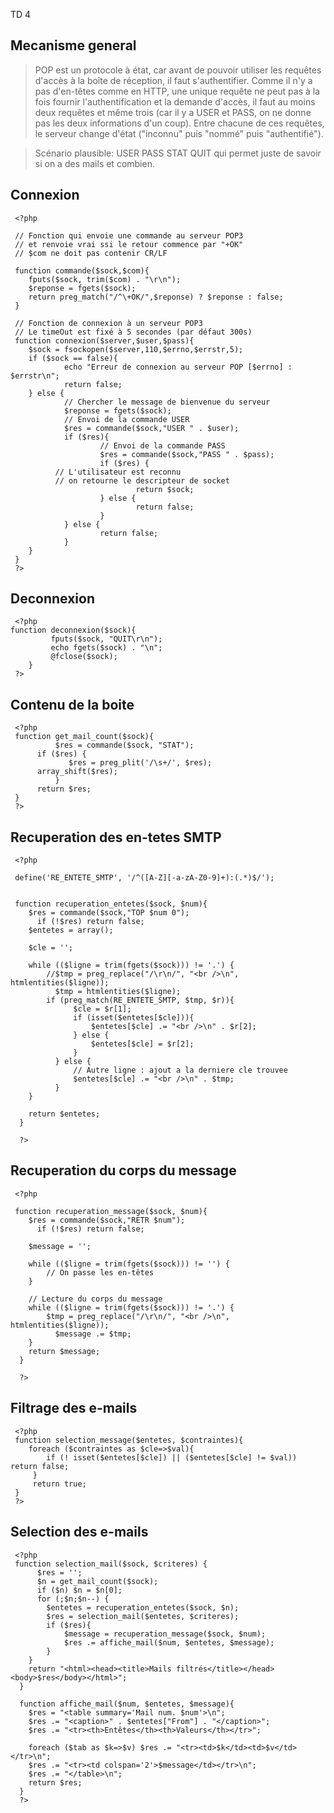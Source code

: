TD 4

Mecanisme general
-----------------

> POP est un protocole à état, car avant de pouvoir utiliser les requêtes d'accès
> à la boîte de réception, il faut s'authentifier.
> Comme il  n'y a pas d'en-têtes comme en HTTP, une unique requête ne peut pas 
> à la fois fournir l'authentification et la demande d'accès,
> il faut au moins deux requêtes et même trois
> (car il y a USER et PASS, on ne donne pas les deux informations d'un coup).
> Entre chacune de ces requêtes, le serveur change d'état
> ("inconnu" puis "nommé" puis "authentifié").

> Scénario plausible: 
> USER PASS STAT QUIT
> qui permet juste de savoir si on a des mails et combien.

Connexion
---------

     <?php

     // Fonction qui envoie une commande au serveur POP3 
     // et renvoie vrai ssi le retour commence par "+OK"
     // $com ne doit pas contenir CR/LF

     function commande($sock,$com){
        fputs($sock, trim($com) . "\r\n");
        $reponse = fgets($sock);
        return preg_match("/^\+OK/",$reponse) ? $reponse : false;
     }

     // Fonction de connexion à un serveur POP3
     // Le timeOut est fixé à 5 secondes (par défaut 300s)
     function connexion($server,$user,$pass){
        $sock = fsockopen($server,110,$errno,$errstr,5);
        if ($sock == false){
                echo "Erreur de connexion au serveur POP [$errno] : $errstr\n";
                return false;
        } else {
                // Chercher le message de bienvenue du serveur
                $reponse = fgets($sock);
                // Envoi de la commande USER
                $res = commande($sock,"USER " . $user);
                if ($res){
                        // Envoi de la commande PASS
                        $res = commande($sock,"PASS " . $pass);
                        if ($res) {
              // L'utilisateur est reconnu
              // on retourne le descripteur de socket
                                return $sock;
                        } else {
                                return false;
                        }
                } else {
                        return false;
                }
        }
     }       
     ?>

Deconnexion
-----------

     <?php
	function deconnexion($sock){
    		 fputs($sock, "QUIT\r\n");
    		 echo fgets($sock) . "\n";
    		 @fclose($sock);
        }
     ?> 

Contenu de la boite
-------------------

     <?php
     function get_mail_count($sock){
     	      $res = commande($sock, "STAT");
  	      if ($res) {
    	         $res = preg_plit('/\s+/', $res);
   		  array_shift($res);
              }
  	      return $res;
     }
     ?>

Recuperation des en-tetes SMTP
------------------------------

     <?php
    
     define('RE_ENTETE_SMTP', '/^([A-Z][-a-zA-Z0-9]+):(.*)$/');
    
    
     function recuperation_entetes($sock, $num){
        $res = commande($sock,"TOP $num 0");
          if (!$res) return false;
        $entetes = array();
        
        $cle = '';
        
        while (($ligne = trim(fgets($sock))) != '.') {
            //$tmp = preg_replace("/\r\n/", "<br />\n", htmlentities($ligne));
              $tmp = htmlentities($ligne);    
            if (preg_match(RE_ENTETE_SMTP, $tmp, $r)){
                  $cle = $r[1];
                  if (isset($entetes[$cle])){
                      $entetes[$cle] .= "<br />\n" . $r[2];
                  } else {
                      $entetes[$cle] = $r[2];
                  }              
              } else {
                  // Autre ligne : ajout a la derniere cle trouvee
                  $entetes[$cle] .= "<br />\n" . $tmp;
              }
        }
        
        return $entetes;
      }
        
      ?> 

Recuperation du corps du message
--------------------------------

     <?php

     function recuperation_message($sock, $num){
        $res = commande($sock,"RETR $num");
          if (!$res) return false;
        
        $message = '';
        
        while (($ligne = trim(fgets($sock))) != '') {
            // On passe les en-têtes
        }
        
        // Lecture du corps du message
        while (($ligne = trim(fgets($sock))) != '.') {
            $tmp = preg_replace("/\r\n/", "<br />\n", htmlentities($ligne));
              $message .= $tmp;
        }
        return $message;
      }

      ?> 

Filtrage des e-mails
--------------------

     <?php
     function selection_message($entetes, $contraintes){
        foreach ($contraintes as $cle=>$val){
            if (! isset($entetes[$cle]) || ($entetes[$cle] != $val)) return false;
         }
         return true;
     }
     ?> 

Selection des e-mails
---------------------

     <?php
     function selection_mail($sock, $criteres) {
          $res = '';
          $n = get_mail_count($sock);
          if ($n) $n = $n[0];
          for (;$n;$n--) {
            $entetes = recuperation_entetes($sock, $n);
            $res = selection_mail($entetes, $criteres);
            if ($res){
                $message = recuperation_message($sock, $num);
                $res .= affiche_mail($num, $entetes, $message);
            }
        }
        return "<html><head><title>Mails filtrés</title></head><body>$res</body></html>"; 
      }
        
      function affiche_mail($num, $entetes, $message){
        $res = "<table summary='Mail num. $num'>\n";
        $res .= "<caption>" . $entetes["From"] . "</caption>";
        $res .= "<tr><th>Entêtes</th><th>Valeurs</th></tr>";
        
        foreach ($tab as $k=>$v) $res .= "<tr><td>$k</td><td>$v</td></tr>\n";
        $res .= "<tr><td colspan='2'>$message</td></tr>\n";
        $res .= "</table>\n";
        return $res;
      }
      ?> 

